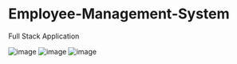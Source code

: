 # Employee-Management-System
Full Stack Application


![image](https://user-images.githubusercontent.com/88817315/187142803-da974a34-2e1e-4433-b368-8b61a289ffcc.png)
![image](https://user-images.githubusercontent.com/88817315/187142850-3e061478-48a4-4b4f-88a2-048362c9a0f1.png)
![image](https://user-images.githubusercontent.com/88817315/187142862-abca0088-3617-4e48-aa6b-96abee2d902c.png)
